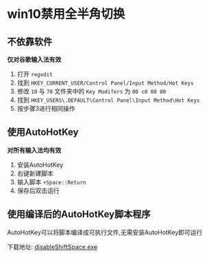 # win10禁用全半角切换

## 不依靠软件
**仅对谷歌输入法有效**
1. 打开 `regedit`
2. 找到 `HKEY_CURRENT_USER/Control Panel/Input Method/Hot Keys`
3. 修改 `10` 与 `70` 文件夹中的 `Key Modifers` 为 `00 c0 00 00`
4. 找到 `HKEY_USERS\.DEFAULT\Control Panel\Input Method\Hot Keys`
5. 按步骤3进行相同操作

## 使用AutoHotKey
**对所有输入法均有效**
1. 安装AutoHotKey
2. 右键新建脚本
3. 输入脚本 `+Space::Return`
4. 保存后双击运行

## 使用编译后的AutoHotKey脚本程序
AutoHotKey可以将脚本编译成可执行文件,无需安装AutoHotKey即可运行

下载地址: [disableShiftSpace.exe](https://github.com/zifux/zifux.github.io/releases/download/1.0/disableShiftSpace.exe)